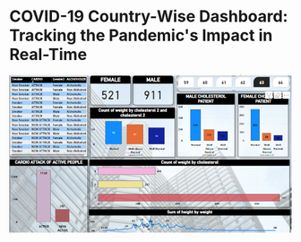 <h1>COVID-19 Country-Wise Dashboard: Tracking the Pandemic's Impact in Real-Time</h1>
<img src="covid case.png" alt="covid dashboard image">
